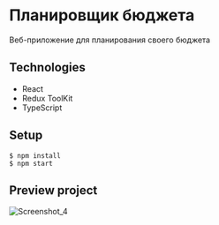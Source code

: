 # Планировщик бюджета

Веб-приложение для планирования своего бюджета

## Technologies

- React
- Redux ToolKit
- TypeScript

## Setup

```
$ npm install
$ npm start
```

## Preview project
![Screenshot_4](https://user-images.githubusercontent.com/102315914/192639122-fd13c095-5563-41eb-9a61-9e691d164771.png)

